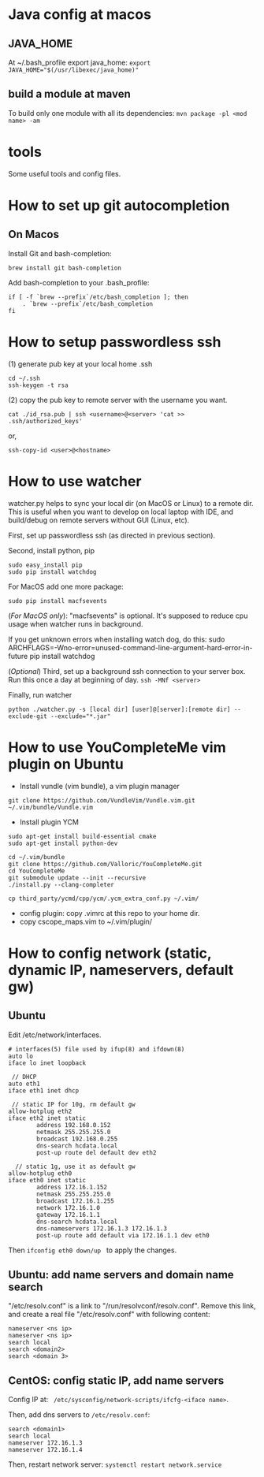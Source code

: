# Java config at macos

## JAVA_HOME
At ~/.bash_profile export java_home: `export JAVA_HOME="$(/usr/libexec/java_home)"`

## build a module at maven
To build only one module with all its dependencies:  `mvn package -pl <mod name> -am`

# tools
Some useful tools and config files.

# How to set up git autocompletion

## On Macos
Install Git and bash-completion: 
```
brew install git bash-completion
```

Add bash-completion to your .bash_profile:
```
if [ -f `brew --prefix`/etc/bash_completion ]; then
    . `brew --prefix`/etc/bash_completion
fi
```

# How to setup passwordless ssh
(1) generate pub key at your local home .ssh
```
cd ~/.ssh
ssh-keygen -t rsa
```
(2) copy the pub key to remote server with the username you want.
```
cat ./id_rsa.pub | ssh <username>@<server> 'cat >> .ssh/authorized_keys'
```
or,
```
ssh-copy-id <user>@<hostname>
```


# How to use watcher
watcher.py helps to sync your local dir (on MacOS or Linux)  to a remote dir. This is useful
when you want to develop on local laptop with IDE, and build/debug on remote servers without GUI (Linux, etc).

First, set up passwordless ssh (as directed in previous section).

Second, install python, pip
```
sudo easy_install pip
sudo pip install watchdog
```
For MacOS add one more package:
```
sudo pip install macfsevents
```
(*For MacOS only*): "macfsevents" is optional. It's supposed to reduce cpu usage when watcher runs
in background.

If you get unknown errors when installing watch dog, do this:
sudo ARCHFLAGS=-Wno-error=unused-command-line-argument-hard-error-in-future pip install watchdog

(*Optional*) Third, set up a background ssh connection to your server box. Run this once a 
day at beginning of day.
`ssh -MNf <server>`


Finally, run watcher
```
python ./watcher.py -s [local dir] [user]@[server]:[remote dir] --exclude-git --exclude="*.jar"
```

# How to use YouCompleteMe vim plugin on Ubuntu

- Install vundle  (vim bundle), a vim plugin manager
```
git clone https://github.com/VundleVim/Vundle.vim.git  ~/.vim/bundle/Vundle.vim
```

- Install plugin YCM
```
sudo apt-get install build-essential cmake
sudo apt-get install python-dev

cd ~/.vim/bundle
git clone https://github.com/Valloric/YouCompleteMe.git
cd YouCompleteMe
git submodule update --init --recursive
./install.py --clang-completer

cp third_party/ycmd/cpp/ycm/.ycm_extra_conf.py ~/.vim/

```

- config plugin:  copy .vimrc at this repo to your home dir.
- copy cscope_maps.vim to ~/.vim/plugin/


# How to config network (static, dynamic IP, nameservers, default gw)

## Ubuntu
Edit /etc/network/interfaces.

```
# interfaces(5) file used by ifup(8) and ifdown(8)
auto lo
iface lo inet loopback

 // DHCP
auto eth1
iface eth1 inet dhcp

 // static IP for 10g, rm default gw
allow-hotplug eth2
iface eth2 inet static
        address 192.168.0.152
        netmask 255.255.255.0
        broadcast 192.168.0.255
        dns-search hcdata.local
        post-up route del default dev eth2

  // static 1g, use it as default gw
allow-hotplug eth0
iface eth0 inet static
        address 172.16.1.152
        netmask 255.255.255.0
        broadcast 172.16.1.255
        network 172.16.1.0
        gateway 172.16.1.1
        dns-search hcdata.local
        dns-nameservers 172.16.1.3 172.16.1.3
        post-up route add default via 172.16.1.1 dev eth0
```

Then `ifconfig eth0 down/up ` to apply the changes. 

## Ubuntu: add name servers and domain name search
"/etc/resolv.conf" is a link to "/run/resolvconf/resolv.conf".  Remove this link, and create a real file "/etc/resolv.conf" with following content:
```
nameserver <ns ip>
nameserver <ns ip>
search local
search <domain2>
search <domain 3>
```

## CentOS: config static IP, add name servers

Config IP at:  ` /etc/sysconfig/network-scripts/ifcfg-<iface name>`.

Then, add dns servers to `/etc/resolv.conf`:
```
search <domain1>
search local
nameserver 172.16.1.3
nameserver 172.16.1.4
```

Then, restart network server:
`systemctl restart network.service`

